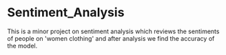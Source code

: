 # Sentiment_Analysis
This is a minor project on sentiment analysis which reviews the sentiments of people on 'women clothing' and after analysis we find the accuracy of the model.
